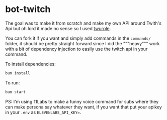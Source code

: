 # bot-twitch

The goal was to make it from scratch and make my own API around Twith's Api but oh lord it made no sense so I used [twurple](https://twurple.js.org/).

You can fork it if you want and simply add commands in the `commands/` folder, it should be pretty straight forward since I did the """heavy""" work with a bit of dependency injection to easily use the twitch api in your command.

To install dependencies:

```bash
bun install
```

To run:

```bash
bun start
```

PS: I'm using 11Labs to make a funny voice command for subs where they can make persona say whatever they want, if you want that put your apikey in your `.env` as `ELEVENLABS_API_KEY=`.
